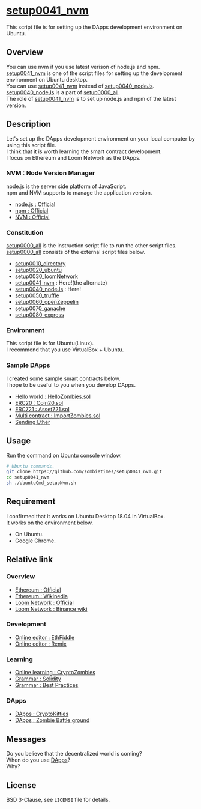 # [setup0041_nvm](https://github.com/zombietimes/setup0041_nvm)
 This script file is for setting up the DApps development environment on Ubuntu.

## Overview
You can use nvm if you use latest verison of node.js and npm.  
[setup0041_nvm](https://github.com/zombietimes/setup0041_nvm) is one of the script files for setting up the development environment on Ubuntu desktop.  
You can use [setup0041_nvm](https://github.com/zombietimes/setup0041_nvm) instead of [setup0040_nodeJs](https://github.com/zombietimes/setup0040_nodeJs).  
[setup0040_nodeJs](https://github.com/zombietimes/setup0040_nodeJs) is a part of [setup0000_all](https://github.com/zombietimes/setup0000_all).  
The role of [setup0041_nvm](https://github.com/zombietimes/setup0041_nvm) is to set up node.js and npm of the latest version.  

## Description
Let's set up the DApps development environment on your local computer by using this script file.  
I think that it is worth learning the smart contract development.  
I focus on Ethereum and Loom Network as the DApps.  

### NVM : Node Version Manager
node.js is the server side platform of JavaScript.  
npm and NVM supports to manage the application version.  
- [node.js : Official](https://nodejs.org/en/)  
- [npm : Official](https://www.npmjs.com/)
- [NVM : Official](https://github.com/nvm-sh/nvm)

### Constitution
[setup0000_all](https://github.com/zombietimes/setup0000_all) is the instruction script file to run the other script files.  
[setup0000_all](https://github.com/zombietimes/setup0000_all) consists of the external script files below.  
- [setup0010_directory](https://github.com/zombietimes/setup0010_directory)
- [setup0020_ubuntu](https://github.com/zombietimes/setup0020_ubuntu)
- [setup0030_loomNetwork](https://github.com/zombietimes/setup0030_loomNetwork)
- [setup0041_nvm](https://github.com/zombietimes/setup0041_nvm) : Here!(the alternate)
- [setup0040_nodeJs](https://github.com/zombietimes/setup0040_nodeJs) : Here!
- [setup0050_truffle](https://github.com/zombietimes/setup0050_truffle)
- [setup0060_openZeppelin](https://github.com/zombietimes/setup0060_openZeppelin)
- [setup0070_ganache](https://github.com/zombietimes/setup0070_ganache)
- [setup0080_express](https://github.com/zombietimes/setup0080_express)

### Environment
This script file is for Ubuntu(Linux).  
I recommend that you use VirtualBox + Ubuntu.  

### Sample DApps
I created some sample smart contracts below.  
I hope to be useful to you when you develop DApps.  
- [Hello world : HelloZombies.sol](https://github.com/zombietimes/dapp_helloWorld)
- [ERC20 : Coin20.sol](https://github.com/zombietimes/dapp_erc20)
- [ERC721 : Asset721.sol](https://github.com/zombietimes/dapp_erc721)
- [Multi contract : ImportZombies.sol](https://github.com/zombietimes/dapp_multiContract)
- [Sending Ether](https://github.com/zombietimes/dapp_sendEther)

## Usage
Run the command on Ubuntu console window.  
```sh
# Ubuntu commands.
git clone https://github.com/zombietimes/setup0041_nvm.git
cd setup0041_nvm
sh ./ubuntuCmd_setupNvm.sh
```

## Requirement
I confirmed that it works on Ubuntu Desktop 18.04 in VirtualBox.  
It works on the environment below.  
- On Ubuntu.
- Google Chrome.

## Relative link
### Overview
- [Ethereum : Official](https://www.ethereum.org/)
- [Ethereum : Wikipedia](https://en.wikipedia.org/wiki/Ethereum)
- [Loom Network : Official](https://loomx.io/)
- [Loom Network : Binance wiki](https://info.binance.com/en/currencies/loom-network)

### Development
- [Online editor : EthFiddle](https://ethfiddle.com/)
- [Online editor : Remix](https://remix.ethereum.org/)

### Learning
- [Online learning : CryptoZombies](https://cryptozombies.io/)
- [Grammar : Solidity](https://solidity.readthedocs.io/)
- [Grammar : Best Practices](https://github.com/ConsenSys/smart-contract-best-practices)

### DApps
- [DApps : CryptoKitties](https://www.cryptokitties.co/)
- [DApps : Zombie Battle ground](https://loom.games/en/)

## Messages
Do you believe that the decentralized world is coming?  
When do you use [DApps](https://en.wikipedia.org/wiki/Decentralized_application)?  
Why?  

## License
BSD 3-Clause, see `LICENSE` file for details.  


